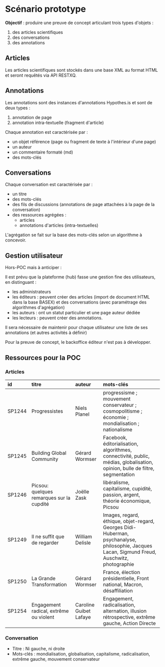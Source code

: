 # Scénario prototype

**Objectif** : produire une preuve de concept articulant trois types d'objets :

1. des articles scientifiques
2. des conversations
3. des annotations

## Articles
Les articles scientifiques sont stockés dans une base XML au format HTML et seront requêtés via API RESTXQ.

## Annotations
Les annotations sont des instances d'annotations Hypothes.is et sont de deux types :

1. annotation de page
2. annotation intra-textuelle (fragment d'article)

Chaque annotation est caractérisée par :

* un objet référence (page ou fragment de texte à l'intérieur d'une page)
* un auteur
* un commentaire formaté (md)
* des mots-clés

## Conversations

Chaque conversation est caractérisée par :

* un titre
* des mots-clés
* des fils de discussions (annotations de page attachées à la page de la conversation)
* des ressources agrégées :
  * articles
  * annotations d'articles (intra-textuelles)

L'agrégation se fait sur la base des mots-clés selon un algorithme à concevoir.

## Gestion utilisateur

Hors-POC mais à anticiper :

Il est prévu que la plateforme (hub) fasse une gestion fine des utilisateurs, en distinguant :
* les administrateurs
* les éditeurs  : peuvent créer des articles (import de document HTML dans la base BASEX) et des conversations (avec paramétrage des algorithmes d'agrégation)
* les auteurs   : ont un statut particulier et une page auteur dédiée
* les lecteurs  : peuvent créer des annotations.

Il sera nécessaire de maintenir pour chaque utilisateur une liste de ses annotations (et autres activités à définir)

Pour la preuve de concept, le backoffice éditeur n'est pas à développer.

## Ressources pour la POC

### Articles

id   | titre | auteur | mots-clés
:--  | :--   |  :--   | :--
SP1244 | Progressistes  | Niels Planel  | progressisme ; mouvement conservateur ; cosmopolitisme ; économie ; mondialisation ; nationalisme
SP1245 | Building Global Community | Gérard Wormser | Facebook, éditorialisation, algorithmes, connectivité, public, médias, globalisation, opinion, bulle de filtre, segmentation
SP1246 | Picsou: quelques remarques sur la cupdité | Joëlle Zask | libéralisme, capitalisme, cupidité, passion, argent, théorie économique, Picsou
SP1249 | Il ne suffit que de regarder | William Delisle | Images, regard, éthique, objet-regard, Georges Didi-Huberman, psychanalyse, philosophie, Jacques Lacan, Sigmund Freud, Auschwitz, photographie
SP1250 | La Grande Transformation | Gérard Wormser | France, élection présidentielle, Front national, Macron, désaffiliation
SP1254 | Engagement radical, extrême ou violent | Caroline Guibet Lafaye | Engagement, radicalisation, alternation, illusion rétrospective, extrême gauche, Action Directe

### Conversation

* Titre : Ni gauche, ni droite
* Mots-clés : mondialisation, globalisation, capitalisme, radicalisation, extrême gauche, mouvement conservateur
